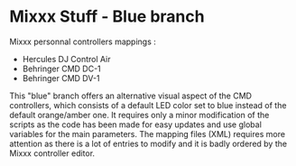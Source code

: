 # Mixxx Stuff - Blue branch
Mixxx personnal controllers mappings :
  - Hercules DJ Control Air
  - Behringer CMD DC-1
  - Behringer CMD DV-1

This "blue" branch offers an alternative visual aspect of the CMD controllers,
which consists of a default LED color set to blue instead of the default orange/amber one.
It requires only a minor modification of the scripts as the code has been made for easy updates
and use global variables for the main parameters.
The mapping files (XML) requires more attention as there is a lot of entries to modify and it is
badly ordered by the Mixxx controller editor.
